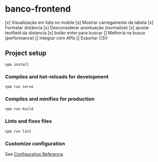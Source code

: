 # banco-frontend

[x] Visualização em lista no mobile
[x] Mostrar carregamento da tabela
[x] Formatar distância
[x] Desconsiderar acentuação (normalize)
[x] ajustar textfield da distancia
[x] botão enter para buscar
[] Melhoria na busca (performance)
[] Integrar com APIs 
[] Exportar CSV


## Project setup
```
npm install
```

### Compiles and hot-reloads for development
```
npm run serve
```

### Compiles and minifies for production
```
npm run build
```

### Lints and fixes files
```
npm run lint
```

### Customize configuration
See [Configuration Reference](https://cli.vuejs.org/config/).
